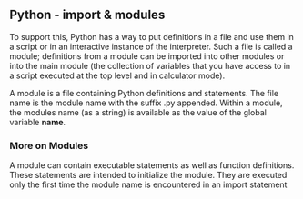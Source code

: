 ## Python - import & modules

To support this, Python has a way to put definitions in a file and use them in a script or in an interactive instance of the interpreter. Such a file is called a module; definitions from a module can be imported into other modules or into the main module (the collection of variables that you have access to in a script executed at the top level and in calculator mode).

A module is a file containing Python definitions and statements. The file name is the module name with the suffix .py appended. Within a module, the modules name (as a string) is available as the value of the global variable __name__.

### More on Modules
A module can contain executable statements as well as function definitions. These statements are intended to initialize the module. They are executed only the first time the module name is encountered in an import statement

